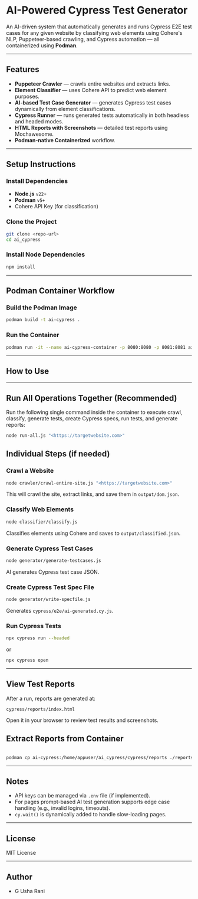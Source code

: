 # AI-Powered Cypress Test Generator

An AI-driven system that automatically generates and runs Cypress E2E test cases for any given website by classifying web elements using Cohere's NLP, Puppeteer-based crawling, and Cypress automation — all containerized using **Podman**.

---

## Features

- **Puppeteer Crawler** — crawls entire websites and extracts links.
- **Element Classifier** — uses Cohere API to predict web element purposes.
- **AI-based Test Case Generator** — generates Cypress test cases dynamically from element classifications.
- **Cypress Runner** — runs generated tests automatically in both headless and headed modes.
- **HTML Reports with Screenshots** — detailed test reports using Mochawesome.
- **Podman-native Containerized** workflow.

---

## Setup Instructions

### Install Dependencies

- **Node.js** `v22+`
- **Podman** `v5+`
- Cohere API Key (for classification)

### Clone the Project

```bash
git clone <repo-url>
cd ai_cypress
```

### Install Node Dependencies

```bash
npm install
```

---

## Podman Container Workflow

### Build the Podman Image

```bash
podman build -t ai-cypress .
```

### Run the Container

```bash
podman run -it --name ai-cypress-container -p 8080:8080 -p 8081:8081 ai-cypress
```

---

## How to Use
---
## Run All Operations Together (Recommended)
Run the following single command inside the container to execute crawl, classify, generate tests, create Cypress specs, run tests, and generate reports:

```bash
node run-all.js "<https://targetwebsite.com>"
```
## Individual Steps (if needed)
### Crawl a Website

```bash
node crawler/crawl-entire-site.js "<https://targetwebsite.com>"
```

This will crawl the site, extract links, and save them in `output/dom.json`.

### Classify Web Elements

```bash
node classifier/classify.js
```

Classifies elements using Cohere and saves to `output/classified.json`.

### Generate Cypress Test Cases

```bash
node generator/generate-testcases.js
```

AI generates Cypress test case JSON.

### Create Cypress Test Spec File

```bash
node generator/write-specfile.js
```

Generates `cypress/e2e/ai-generated.cy.js`.

### Run Cypress Tests

```bash
npx cypress run --headed
```

or

```bash
npx cypress open
```

---

## View Test Reports

After a run, reports are generated at:

```
cypress/reports/index.html
```

Open it in your browser to review test results and screenshots.

## Extract Reports from Container 

```bash

podman cp ai-cypress:/home/appuser/ai_cypress/cypress/reports ./reports
```

---

## Notes

- API keys can be managed via `.env` file (if implemented).
- For pages prompt-based AI test generation supports edge case handling (e.g., invalid logins, timeouts).
- `cy.wait()` is dynamically added to handle slow-loading pages.

---

## License

MIT License

---

## Author

- G Usha Rani 
